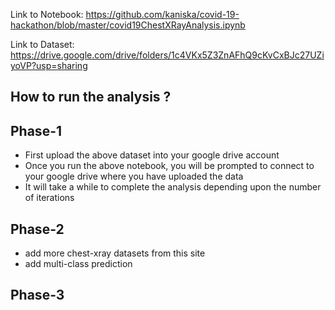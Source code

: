 Link to Notebook: https://github.com/kaniska/covid-19-hackathon/blob/master/covid19ChestXRayAnalysis.ipynb

Link to Dataset: https://drive.google.com/drive/folders/1c4VKx5Z3ZnAFhQ9cKvCxBJc27UZiyoVP?usp=sharing

How to run the analysis ?
--

Phase-1
-- 
- First upload the above dataset into your google drive account
- Once you run the above notebook, you will be prompted to connect to your google drive where you have uploaded the data
- It will take a while to complete the analysis depending upon the number of iterations

Phase-2
-- 
- add more chest-xray datasets from this site
- add multi-class prediction

Phase-3
-- 
